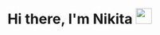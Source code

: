 <h1 align="center">Hi there, I'm <a target="_blank">Nikita</a> <img src="https://github.com/blackcater/blackcater/raw/main/images/Hi.gif" height="32"/></h1>



